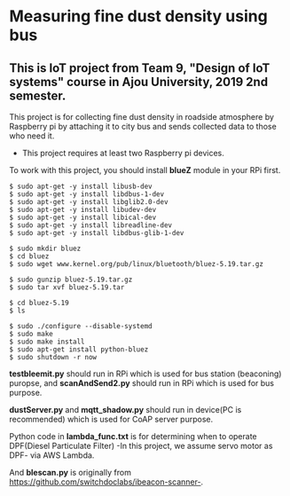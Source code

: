 # Measuring fine dust density using bus

## This is IoT project from Team 9, "Design of IoT systems" course in Ajou University, 2019 2nd semester.
This project is for collecting fine dust density in roadside atmosphere by Raspberry pi by attaching it to city bus and sends collected data to those who need it.

* This project requires at least two Raspberry pi devices.

To work with this project, you should install **blueZ** module in your RPi first.

    $ sudo apt-get -y install libusb-dev 
    $ sudo apt-get -y install libdbus-1-dev 
    $ sudo apt-get -y install libglib2.0-dev 
    $ sudo apt-get -y install libudev-dev 
    $ sudo apt-get -y install libical-dev 
    $ sudo apt-get -y install libreadline-dev 
    $ sudo apt-get -y install libdbus-glib-1-dev

    $ sudo mkdir bluez 
    $ cd bluez 
    $ sudo wget www.kernel.org/pub/linux/bluetooth/bluez-5.19.tar.gz 

    $ sudo gunzip bluez-5.19.tar.gz
    $ sudo tar xvf bluez-5.19.tar

    $ cd bluez-5.19
    $ ls

    $ sudo ./configure --disable-systemd
    $ sudo make 
    $ sudo make install 
    $ sudo apt-get install python-bluez 
    $ sudo shutdown -r now


__testbleemit.py__ should run in RPi which is used for bus station (beaconing) puropse, and __scanAndSend2.py__ should run in RPi which is used for bus purpose.

__dustServer.py__ and __mqtt_shadow.py__ should run in device(PC is recommended) which is used for CoAP server purpose.

Python code in __lambda_func.txt__ is for determining when to operate DPF(Diesel Particulate Filter) -In this project, we assume servo motor as DPF- via AWS Lambda.


And __blescan.py__ is originally from https://github.com/switchdoclabs/ibeacon-scanner-.
